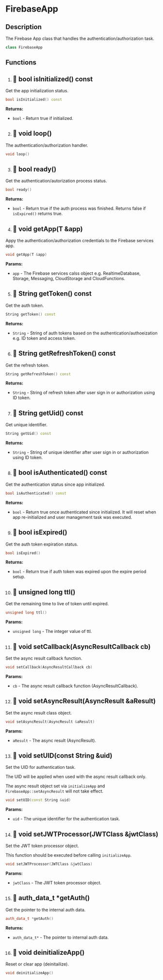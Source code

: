 # FirebaseApp

## Description

The Firebase App class that handles the authentication/authorization task.

```cpp
class FirebaseApp
```

## Functions

1. ## 🔹  bool isInitialized() const

Get the app initialization status.

```cpp
bool isInitialized() const
```

**Returns:**

- `bool` - Return true if initialized.


2. ## 🔹  void loop()

The authentication/authorization handler.

```cpp
void loop()
```

3. ## 🔹  bool ready()

Get the authentication/autorization process status.

```cpp
bool ready()
```

**Returns:**

- `bool` - Return true if the auth process was finished. Returns false if `isExpired()` returns true.


4. ## 🔹  void getApp(T &app)

Appy the authentication/authorization credentials to the Firebase services app.

```cpp
void getApp(T &app)
```

**Params:**

- `app` - The Firebase services calss object e.g. RealtimeDatabase, Storage, Messaging, CloudStorage and CloudFunctions.


5. ## 🔹   String getToken() const

Get the auth token.

```cpp
String getToken() const
```

**Returns:**

- `String` - String of auth tokens based on the authentication/authoeization e.g. ID token and access token.


6. ## 🔹  String getRefreshToken() const

Get the refresh token.

```cpp
String getRefreshToken() const
```

**Returns:**

- `String` - String of refresh token after user sign in or authorization using ID token.

7. ## 🔹  String getUid() const

Get unique identifier.

```cpp
String getUid() const
```

**Returns:**

- `String` - String of unique identifier after user sign in or authorization using ID token.

8. ## 🔹  bool isAuthenticated() const

Get the authentication status since app initialized.

```cpp
bool isAuthenticated() const
```

**Returns:**

- `bool` - Return true once authenticated since initialized. It will reset when app re-initialized and user management task was executed.


9. ## 🔹  bool isExpired()

Get the auth token expiration status.

```cpp
bool isExpired()
```

**Returns:**

- `bool` - Return true if auth token was expired upon the expire period setup.


10. ## 🔹  unsigned long ttl()

Get the remaining time to live of token until expired.

```cpp
unsigned long ttl()
```

**Params:**

- `unsigned long` - The integer value of ttl.


11. ## 🔹  void setCallback(AsyncResultCallback cb) 

Set the async result callback function.

```cpp
void setCallback(AsyncResultCallback cb)
```

**Params:**

- `cb` - The async result callback function (AsyncResultCallback).


12. ## 🔹  void setAsyncResult(AsyncResult &aResult)

Set the async result class object.

```cpp
void setAsyncResult(AsyncResult &aResult)
```

**Params:**

- `aResult` - The async result (AsyncResult).


13. ## 🔹  void setUID(const String &uid)

Set the UID for authentication task.

The UID will be applied when used with the async result callback only.

The async result object set via `initializeApp` and `FirebaseApp::setAsyncResult` will not take effect.

```cpp
void setUID(const String &uid)
```

**Params:**

- `uid` - The unique identifier for the authentication task.

14. ## 🔹  void setJWTProcessor(JWTClass &jwtClass)

Set the JWT token processor object.

This function should be executed before calling `initializeApp`.

```cpp
void setJWTProcessor(JWTClass &jwtClass)
```

**Params:**

- `jwtClass` - The JWT token processor object.

15. ## 🔹  auth_data_t *getAuth()

Get the pointer to the internal auth data.

```cpp
auth_data_t *getAuth()
```

**Returns:**

- `auth_data_t*` - The pointer to internal auth data.


16. ## 🔹  void deinitializeApp()

Reset or clear app (deinitailize).

```cpp
void deinitializeApp()
```